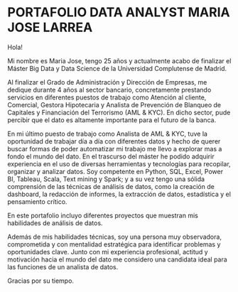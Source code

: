 # PORTAFOLIO DATA ANALYST MARIA JOSE LARREA

Hola!

Mi nombre es Maria Jose, tengo 25 años y actualmente acabo de finalizar el Máster Big Data y Data Science de la Universidad Complutense de Madrid.

Al finalizar el Grado de Administración y Dirección de Empresas, me dedique durante 4 años al sector bancario, concretamente prestando servicios en diferentes puestos de trabajo como Atención al cliente, Comercial, Gestora Hipotecaria y Analista de Prevención de Blanqueo de Capitales y Financiación del Terrorismo (AML & KYC). En dicho sector, pude percibir que el dato es altamente importante para el futuro de la banca.

En mi último puesto de trabajo como Analista de AML & KYC, tuve la oportunidad de trabajar día a día con diferentes datos y hecho de querer buscar formas de poder automatizar mi trabajo me llevo a explorar mas a fondo el mundo del dato. En el trascurso del máster he podido adquirir experiencia en el uso de diversas herramientas y tecnologías para recopilar, organizar y analizar datos. Soy competente en Python, SQL, Excel, Power BI, Tableau, Scala, Text mining y Spark; y a su vez tengo una sólida comprensión de las técnicas de análisis de datos, como la creación de dashboard, la redacción de informes, la extracción de datos, estadística y el pensamiento crítico.

En este portafolio incluyo diferentes proyectos que muestran mis habilidades de análisis de datos.

Además de mis habilidades técnicas, soy una persona muy observadora, comprometida y con mentalidad estratégica para identificar problemas y oportunidades clave. Junto con mi experiencia profesional, actitud y motivación hacia el mundo del dato me considero una candidata ideal para las funciones de un analista de datos.

Gracias por su tiempo.


